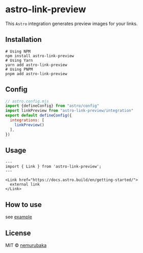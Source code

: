 # astro-link-preview

This `Astro` integration generates preview images for your links.

## Installation

```shell
# Using NPM
npm install astro-link-preview
# Using Yarn
yarn add astro-link-preview
# Using PNPM
pnpm add astro-link-preview
```

## Config

```js
// astro.config.mjs
import {defineConfig} from "astro/config"
import linkPreview from "astro-link-preview/integration"
export default defineConfig({
  integrations: [
    linkPreview()
  ],
})
```

## Usage

```astro
---
import { Link } from 'astro-link-preview';
---

<Link href="https://docs.astro.build/en/getting-started/">
  external link
</Link>
```

## How to use

see [example](./packages/playground/)

## License

MIT &copy; [nemurubaka](https://github.com/cijiugechu)
